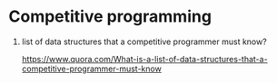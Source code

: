 # Competitive programming 

1. list of data structures that a competitive programmer must know?

   https://www.quora.com/What-is-a-list-of-data-structures-that-a-competitive-programmer-must-know



  
   
